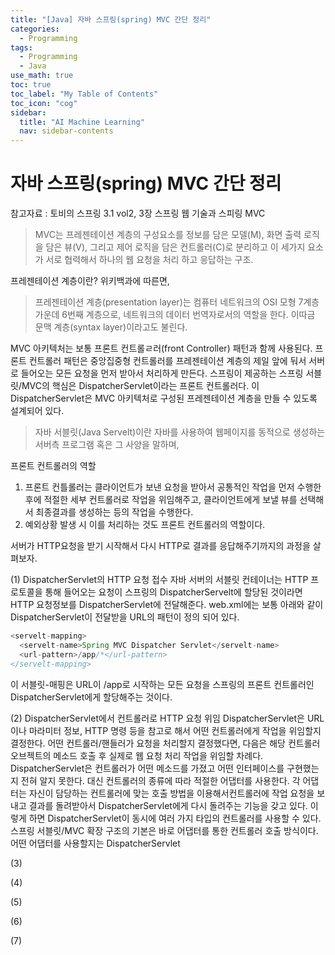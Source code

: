 ```yaml
---
title: "[Java] 자바 스프링(spring) MVC 간단 정리" 
categories:
  - Programming
tags:
  - Programming
  - Java
use_math: true
toc: true
toc_label: "My Table of Contents"
toc_icon: "cog"
sidebar:
  title: "AI Machine Learning"
  nav: sidebar-contents
---
```


# 자바 스프링(spring) MVC 간단 정리

참고자료 : 토비의 스프링 3.1 vol2, 3장 스프링 웹 기술과 스피링 MVC

> MVC는 프레젠테이션 계층의 구성요소를 정보를 담은 모델(M), 화면 출력 로직을 담은 뷰(V), 
그리고 제어 로직을 담은 컨트롤러(C)로 분리하고 이 세가지 요소가 서로 협력해서 하나의 
웹 요청을 처리 하고 응답하는 구조.


프레젠테이션 계층이란? 
위키백과에 따른면, 

> 프레젠테이션 계층(presentation layer)는 컴퓨터 네트워크의 OSI 모형 7계층 가운데 
6번째 계층으로, 네트워크의 데이터 번역자로서의 역할을 한다. 이따금 문맥 계층(syntax layer)이라고도 불린다.

MVC 아키텍처는 보통 프론트 컨트롤ㄹ러(front Controller) 패턴과 함께 사용된다. 
프론트 컨트롤러 패턴은 중앙집중형 컨트롤러를 프레젠테이션 계층의 제일 앞에 둬서 
서버로 들어오는 모든 요청을 먼저 받아서 처리하게 만든다. 
스프링이 제공하는 스프링 서블릿/MVC의 핵심은 DispatcherServlet이라는 프론트 컨트롤러다. 
이 DispatcherServlet은 MVC 아키텍처로 구성된 프레젠테이션 계층을 만들 수 있도록 설계되어 있다. 

> 자바 서블릿(Java Servelt)이란 자바를 사용하여 웹페이지를 동적으로 생성하는 서버측 프로그램 혹은 
그 사양을 말하며, 

프론트 컨트롤러의 역할
1. 프론트 컨틀롤러는 클라이언트가 보낸 요청을 받아서 공통적인 작업을 먼저 수행한 후에 
적절한 세부 컨트롤러로 작업을 위임해주고, 클라이언트에게 보낼 뷰를 선택해서 최종결과를 생성하는 등의 작업을 수행한다. 
2. 예외상황 발생 시 이를 처리하는 것도 프론트 컨트롤러의 역할이다. 

서버가 HTTP요청을 받기 시작해서 다시 HTTP로 결과를 응답해주기까지의 과정을 살펴보자.

(1) DispatcherServlet의 HTTP 요청 접수
자바 서버의 서블릿 컨테이너는 HTTP 프로토콜을 통해 들어오는 요청이 스프링의 DispatcherServelt에 할당된 것이라면 
HTTP 요청정보를 DispatcherServlet에 전달해준다. web.xml에는 보통 아래와 같이 
DispatcherServlet이 전달받을 URL의 패턴이 정의 되어 있다. 

```java
<servelt-mapping>
  <servelt-name>Spring MVC Dispatcher Servlet</servelt-name>
  <url-pattern>/app/*</url-pattern>
</servelt-mapping>
```
이 서블릿-매핑은 URL이 /app로 시작하는 모든 요청을 스프링의 프론트 컨트롤러인 
DispatcherServlet에게 할당해주는 것이다. 

(2) DispatcherServlet에서 컨트롤러로 HTTP 요청 위임
DispatcherServlet은 URL이나 마라미터 정보, HTTP 명령 등을 참고로 해서 
어떤 컨트롤러에게 작업을 위임할지 결정한다. 
어떤 컨트롤러/핸들러가 요청을 처리할지 결정했다면, 다음은 해당 컨트롤러 오브젝트의 
메소드 호출 후 실제로 웹 요청 처리 작업을 위임할 차례다. 
DispatcherServlet은 컨트롤러가 어떤 메소드를 가졌고 어떤 인터페이스를 구현했는지 전혀 알지 못한다. 
대신 컨트롤러의 종류에 따라 적절한 어댑터를 사용한다. 
각 어댑터는 자신이 담당하는 컨트롤러에 맞는 호출 방법을 이용해서컨트롤러에 작업 요청을 보내고 
결과를 돌려받아서 DispatcherServlet에게 다시 돌려주는 기능을 갖고 있다. 
이렇게 하면 DispatcherServlet이 동시에 여러 가지 타입의 컨트롤러를 사용할 수 있다. 
스프링 서블릿/MVC 확장 구조의 기본은 바로 어댑터를 통한 컨트롤러 호출 방식이다. 
어떤 어댑터를 사용할지는 DispatcherServlet 

(3)

(4)

(5)

(6)

(7)
